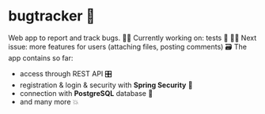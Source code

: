 # bugtracker :bug:
Web app to report and track bugs.
👷‍♂️ Currently working on: tests 🧪 
🧑‍🏭 Next issue: more features for users (attaching files, posting comments)
🗃️ The app contains so far:
- access through REST API 🎛️
- registration & login & security with **Spring Security** 🥬
- connection with **PostgreSQL** database 🐘
- and many more :boom:
